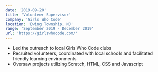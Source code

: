```yaml
---
date: '2019-09-20'
title: 'Volunteer Supervisor'
company: 'Girls Who Code'
location: 'Ewing Township, NJ'
range: 'September 2019 - December 2019'
url: 'https://girlswhocode.com/'
---
```


- Led the outreach to local Girls Who Code clubs
- Recruited volunteers, coordinated with local schools and facilitated friendly learning environments
- Oversaw projects utilizing Scratch, HTML, CSS and Javascript

